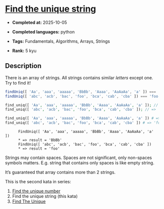 # [Find the unique string](https://www.codewars.com/kata/585d8c8a28bc7403ea0000c3)

- **Completed at:** 2025-10-05

- **Completed languages:** python

- **Tags:** Fundamentals, Algorithms, Arrays, Strings

- **Rank:** 5 kyu

## Description

There is an array of strings. All strings contains similar _letters_ except one. Try to find it!

```javascript
findUniq([ 'Aa', 'aaa', 'aaaaa', 'BbBb', 'Aaaa', 'AaAaAa', 'a' ]) === 'BbBb'
findUniq([ 'abc', 'acb', 'bac', 'foo', 'bca', 'cab', 'cba' ]) === 'foo'
```

```php
find_uniq([ 'Aa', 'aaa', 'aaaaa', 'BbBb', 'Aaaa', 'AaAaAa', 'a' ]); // => 'BbBb'
find_uniq([ 'abc', 'acb', 'bac', 'foo', 'bca', 'cab', 'cba' ]); // => 'foo'
```

```python
find_uniq([ 'Aa', 'aaa', 'aaaaa', 'BbBb', 'Aaaa', 'AaAaAa', 'a' ]) # => 'BbBb'
find_uniq([ 'abc', 'acb', 'bac', 'foo', 'bca', 'cab', 'cba' ]) # => 'foo'
```

```cobol
      FindUniq([ 'Aa', 'aaa', 'aaaaa', 'BbBb', 'Aaaa', 'AaAaAa', 'a' ])
      * => result = 'BbBb'
      FindUniq([ 'abc', 'acb', 'bac', 'foo', 'bca', 'cab', 'cba' ])
      * => result = 'foo'
```

Strings may contain spaces. Spaces are not significant, only non-spaces symbols matters. E.g. string that contains only spaces is like empty string.

It’s guaranteed that array contains more than 2 strings.

This is the second kata in series:

1. [Find the unique number](https://www.codewars.com/kata/585d7d5adb20cf33cb000235)
2. Find the unique string (this kata)
3. [Find The Unique](https://www.codewars.com/kata/5862e0db4f7ab47bed0000e5)